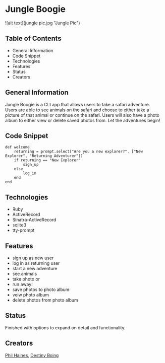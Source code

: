 
# Jungle Boogie
![alt text](jungle pic.jpg "Jungle Pic")


## Table of Contents 

  * General Information
  * Code Snippet
  * Technologies
  * Features
  * Status
  * Creators



  ## General Information

Jungle Boogie is a CLI app that allows users to take a safari adventure. Users are able to see animals on the safari and choose to either take a picture of that animal or continue on the safari. Users will also have a photo album to either view or delete saved photos from. Let the adventures begin!

## Code Snippet 
    def welcome
        returning = prompt.select("Are you a new explorer?", ["New Explorer", "Returning Adventurer"])
        if returning == "New Explorer" 
            sign_up
        else 
            log_in
        end
    end



## Technologies 
* Ruby
* ActiveRecord
* Sinatra-ActiveRecord
* sqlite3
* tty-prompt


## Features

* sign up as new user
* log in as returning user
* start a new adventure
* see animals 
* take photo or
* run away!
* save photos to photo album
* veiw photo album 
* delete photos from photo album

## Status 

Finished with options to expand on detail and functionality.

## Creators 
[Phil Haines](https://www.linkedin.com/in/philip-haines/),  [Destiny Boing](http://linkedin.com/in/destiny-boling-58664554) 
